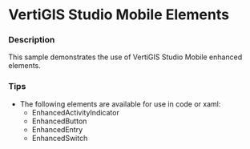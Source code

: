 ﻿# VertiGIS Studio Mobile Elements

### Description
This sample demonstrates the use of VertiGIS Studio Mobile enhanced elements.

### Tips
- The following elements are available for use in code or xaml:
  - EnhancedActivityIndicator
  - EnhancedButton
  - EnhancedEntry
  - EnhancedSwitch
